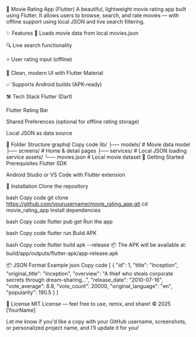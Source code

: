 📱 Movie Rating App (Flutter)
A beautiful, lightweight movie rating app built using Flutter.
It allows users to browse, search, and rate movies — with offline support using local JSON and live search filtering.


✨ Features
📄 Loads movie data from local movies.json

🔍 Live search functionality

⭐ User rating input (offline)

🎨 Clean, modern UI with Flutter Material

✅ Supports Android builds (APK-ready)

🛠️ Tech Stack
Flutter (Dart)

Flutter Rating Bar

Shared Preferences (optional for offline rating storage)

Local JSON as data source

📁 Folder Structure
graphql
Copy code
lib/
├── models/               # Movie data model
├── screens/              # Home & detail pages
├── services/             # Local JSON loading service
assets/
└── movies.json           # Local movie dataset
🚀 Getting Started
Prerequisites
Flutter SDK

Android Studio or VS Code with Flutter extension

🔧 Installation
Clone the repository

bash
Copy code
git clone https://github.com/yourusername/movie_rating_app.git
cd movie_rating_app
Install dependencies

bash
Copy code
flutter pub get
Run the app

bash
Copy code
flutter run
Build APK

bash
Copy code
flutter build apk --release
📦 The APK will be available at:
build/app/outputs/flutter-apk/app-release.apk

📦 JSON Format Example
json
Copy code
[
  {
    "id": 1,
    "title": "Inception",
    "original_title": "Inception",
    "overview": "A thief who steals corporate secrets through dream-sharing...",
    "release_date": "2010-07-16",
    "vote_average": 8.8,
    "vote_count": 20000,
    "original_language": "en",
    "popularity": 190.5
  }
]

📄 License
MIT License — feel free to use, remix, and share!
© 2025 [YourName]

Let me know if you'd like a copy with your GitHub username, screenshots, or personalized project name, and I’ll update it for you!
